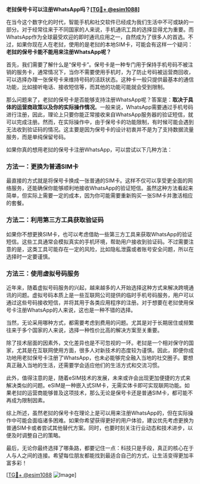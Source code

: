 **老挝保号卡可以注册WhatsApp吗？[[TG💪+ @esim1088](https://t.me/s/esim1088)]**

在当今这个数字化的时代，智能手机和社交软件已经成为我们生活中不可或缺的一部分。对于经常往来于不同国家的人来说，手机通讯工具的选择显得尤为重要。而WhatsApp作为全球最受欢迎的即时通讯应用之一，自然成为了很多人的首选。不过，如果你现在人在老挝，使用的是老挝的本地SIM卡，可能会有这样一个疑问：**老挝的保号卡能不能用来注册WhatsApp呢？**

首先，我们需要了解什么是“保号卡”。保号卡是一种专门用于保持手机号码不被注销的服务卡，通常情况下，当你不需要使用手机时，为了防止号码被运营商回收，可以选择办理一张保号卡来维持号码的活跃状态。这种卡一般只提供最基本的通信功能，比如接听电话、接收短信等，而其他的功能可能就会受到限制。

那么问题来了，老挝的保号卡是否能够支持注册WhatsApp呢？答案是：**取决于具体的运营商政策以及你的实际操作情况**。一般来说，WhatsApp需要通过手机号码进行注册，因此，理论上只要你能正常接收来自WhatsApp服务器的验证短信，就可以完成注册。然而，在实际操作中，由于保号卡的功能限制，有时候可能会遇到无法收到验证码的情况。这主要是因为保号卡的设计初衷并不是为了支持数据流量服务，而是单纯保留号码。

如果你真的想用老挝的保号卡注册WhatsApp，可以尝试以下几种方法：

### 方法一：更换为普通SIM卡
最直接的方式就是将保号卡换成一张普通的SIM卡。这样不仅可以享受更全面的网络服务，还能确保你能够顺利地接收WhatsApp的验证短信。虽然这种方法看起来简单，但实际上需要一定的成本，因为你可能需要重新购买一张SIM卡并激活相应的套餐。

### 方法二：利用第三方工具获取验证码
如果你不想更换SIM卡，也可以考虑借助一些第三方工具来获取WhatsApp的验证短信。这些工具通常会模拟真实的手机环境，帮助用户接收到验证码。不过需要注意的是，这类工具可能存在一定的风险，比如隐私泄露或者账号安全问题，所以在选择时一定要谨慎。

### 方法三：使用虚拟号码服务
近年来，随着虚拟号码服务的兴起，越来越多的人开始选择这种方式来解决跨境通讯的问题。虚拟号码本质上是一些互联网公司提供的临时手机号码服务，用户可以通过这些号码接收短信，并将其用于各类应用程序的注册。对于想要在老挝使用保号卡注册WhatsApp的人来说，这也是一种不错的选择。

当然，无论采用哪种方式，都需要考虑到费用的问题。尤其是对于长期居住或频繁往来于多个国家的人来说，选择一种性价比高的解决方案至关重要。

除了技术层面的因素外，文化差异也是不可忽视的一环。老挝是一个相对保守的国家，尤其是在互联网使用方面，很多人对新技术的态度较为谨慎。因此，即便你成功地用老挝保号卡注册了WhatsApp，也未必能够完全融入当地的社交圈子。要想真正融入当地的生活，还需要学会适应他们的生活方式和交流习惯。

此外，值得注意的是，随着eSIM技术的发展，未来或许会出现更加便捷的方式来解决类似的问题。eSIM是一种嵌入式SIM卡，无需实体卡即可实现联网功能。如果老挝的运营商能够普及这项技术，那么无论是保号卡还是普通SIM卡，都可能不再成为限制因素。

综上所述，虽然老挝的保号卡在理论上是可以用来注册WhatsApp的，但在实际操作中可能会面临诸多困难。如果你希望获得更好的用户体验，建议优先考虑更换为普通SIM卡或者尝试其他替代方案。同时，也要时刻关注行业动态和技术进步，以便及时调整自己的策略。

最后，无论你最终选择了哪条路，都要记住一点：科技只是手段，真正的核心在于人与人之间的连接。希望每位朋友都能找到最适合自己的方式，让生活变得更加丰富多彩！

[[TG💪+ @esim1088](https://t.me/s/esim1088) ![Image](https://i.postimg.cc/4NQfJmqS/Snipaste-2025-05-13-00-14-12.png)]